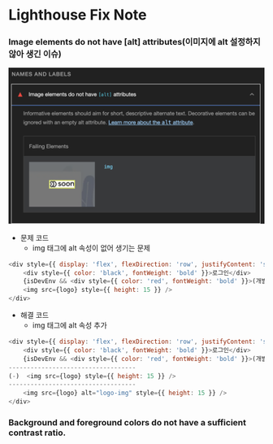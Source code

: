 # Lighthouse Fix Note

### Image elements do not have [alt] attributes(이미지에 alt 설정하지 않아 생긴 이슈)
![alt text](image.png)

- 문제 코드
  - img 태그에 alt 속성이 없어 생기는 문제
```js
<div style={{ display: 'flex', flexDirection: 'row', justifyContent: 'space-between', alignItems: 'center' }}>
    <div style={{ color: 'black', fontWeight: 'bold' }}>로그인</div>
    {isDevEnv && <div style={{ color: 'red', fontWeight: 'bold' }}>(개발환경)</div>}
    <img src={logo} style={{ height: 15 }} />
</div>
```

- 해결 코드
  - img 태그에 alt 속성 추가
```js
<div style={{ display: 'flex', flexDirection: 'row', justifyContent: 'space-between', alignItems: 'center' }}>
    <div style={{ color: 'black', fontWeight: 'bold' }}>로그인</div>
    {isDevEnv && <div style={{ color: 'red', fontWeight: 'bold' }}>(개발환경)</div>}
-----------------------------------
(-)  <img src={logo} style={{ height: 15 }} />
-----------------------------------
    <img src={logo} alt="logo-img" style={{ height: 15 }} />
</div>
```

### Background and foreground colors do not have a sufficient contrast ratio.